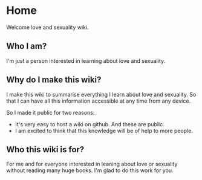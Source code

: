 # Home

Welcome love and sexuality wiki.

## Who I am?

I'm just a person interested in learning about love and sexuality. 

## Why do I make this wiki?

I make this wiki to summarise everything I learn about love and sexuality. So that I can have all this information accessible at any time from any device.

So I made it public for two reasons:

- It's very easy to host a wiki on github. And these are public.
- I am excited to think that this knowledge will be of help to more people.

## Who this wiki is for?

For me and for everyone interested in leaning about love or sexuality without reading many huge books. I'm glad to do this work for you.
